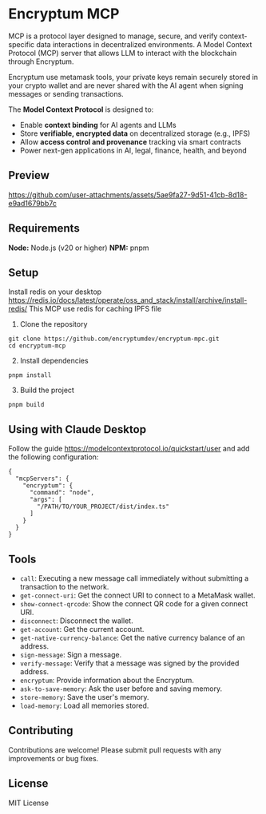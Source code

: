 # Encryptum MCP

MCP is a protocol layer designed to manage, secure, and verify context-specific data interactions in decentralized environments. A Model Context Protocol (MCP) server that allows LLM to interact with the blockchain through Encryptum.

Encryptum use metamask tools, your private keys remain securely stored in your crypto wallet and are never shared with the AI agent when signing messages or sending transactions.

The **Model Context Protocol** is designed to:
- Enable **context binding** for AI agents and LLMs
- Store **verifiable, encrypted data** on decentralized storage (e.g., IPFS)
- Allow **access control and provenance** tracking via smart contracts
- Power next-gen applications in AI, legal, finance, health, and beyond

## Preview
https://github.com/user-attachments/assets/5ae9fa27-9d51-41cb-8d18-e9ad1679bb7c

## Requirements

**Node:** Node.js (v20 or higher)
**NPM:** pnpm

## Setup

Install redis on your desktop https://redis.io/docs/latest/operate/oss_and_stack/install/archive/install-redis/ 
This MCP use redis for caching IPFS file

1. Clone the repository
```
git clone https://github.com/encryptumdev/encryptum-mpc.git
cd encryptum-mcp
```

2. Install dependencies
```
pnpm install
```

3. Build the project
```
pnpm build
```

## Using with Claude Desktop

Follow the guide https://modelcontextprotocol.io/quickstart/user and add the following configuration:

```
{
  "mcpServers": {
    "encryptum": {
      "command": "node",
      "args": [
        "/PATH/TO/YOUR_PROJECT/dist/index.ts"
      ]
    }
  }
}
```

## Tools

- `call`: Executing a new message call immediately without submitting a transaction to the network.
- `get-connect-uri`: Get the connect URI to connect to a MetaMask wallet.
- `show-connect-qrcode`: Show the connect QR code for a given connect URI.
- `disconnect`: Disconnect the wallet.
- `get-account`: Get the current account.
- `get-native-currency-balance`: Get the native currency balance of an address.
- `sign-message`: Sign a message.
- `verify-message`: Verify that a message was signed by the provided address.
- `encryptum`: Provide information about the Encryptum.
- `ask-to-save-memory`: Ask the user before and saving memory.
- `store-memory`: Save the user's memory.
- `load-memory`: Load all memories stored.

## Contributing
Contributions are welcome! Please submit pull requests with any improvements or bug fixes.

## License
MIT License
